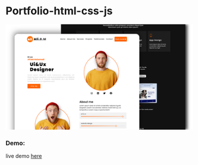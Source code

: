 # Portfolio-html-css-js

<img src="https://github.com/alibkm95/Portfolio-html-css-js/blob/main/assets/images/screen-shot.png?raw=true" alt="portfolio" />

### Demo:
live demo [here](https://alibkm95.github.io/Portfolio-html-css-js)
